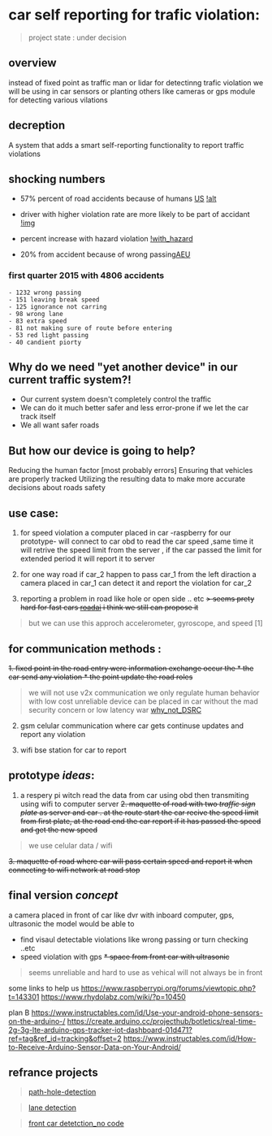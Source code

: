 # car self reporting for trafic violation:

> project state : under decision

## overview
instead of fixed point as traffic man or lidar for detectinng trafic violation we will be using in car sensors or planting others like cameras or gps module for detecting various vilations

## decreption
A system that adds a smart self-reporting functionality to report traffic violations

## shocking numbers
- 57% percent of road accidents because of humans [US](https://www.fhwa.dot.gov/publications/publicroads/95winter/p95wi14.cfm)
[!alt](https://www.fhwa.dot.gov/publications/publicroads/95winter/imgs/p95wi17.gif)

- driver with higher violation rate are more likely to be part of accidant
[!img](https://www.researchgate.net/profile/Mohamed_Ahmed43/publication/304996080/figure/fig6/AS:391179976888372@1470275982803/Accident-rate-per-driver-based-on-the-historical-total-violation-records-during-five-years_W640.jpg)
- percent increase with hazard violation
[!with_hazard](https://www.researchgate.net/profile/Mohamed_Ahmed43/publication/304996080/figure/fig9/AS:391307441786884@1470306372255/Estimated-percentage-of-driver-involved-in-accidents_W640.jpg)

- 20% from accident because of wrong passing[AEU](https://www.emaratalyoum.com/local-section/accidents/2015-05-02-1.780310)

### first quarter 2015 with 4806 accidents

	- 1232 wrong passing
	- 151 leaving break speed
	- 125 ignorance not carring
	- 98 wrong lane 
	- 83 extra speed
	- 81 not making sure of route before entering
	- 53 red light passing
	- 40 candient piorty


## Why do we need "yet another device" in our current traffic system?!
* Our current system doesn't completely control the traffic 
* We can do it much better safer and less error-prone if we let the car track itself
* We all want  safer roads

## But how our device is going to help?
Reducing the human factor [most probably errors]
Ensuring that vehicles are properly tracked
Utilizing the resulting data to make more accurate decisions about roads safety 


## use case:
1. for speed violation a computer placed in car -raspberry for our prototype- will connect to car obd to read the car speed  ,same time it will retrive the speed limit from the server , if the car passed the limit for extended period it will report it to server

2. for one way road if car_2 happen to pass car_1 from the left diraction a camera 
placed in car_1 can detect it and report the violation for car_2

3. reporting a problem in road like hole or open side .. etc
~~> seems prety hard for fast cars [roadai](https://www.vaisala.com/en/blog/2019-09/how-road-condition-analysis-computer-vision-changing-cities-and-transportation-departments) i think we still can propose it~~
> but we can use this approch accelerometer, gyroscope, and speed [1] 

## for communication methods :
~~1. fixed point in the road entry were information exchange occur the 
	* the car send any violation 
	* the point update the road roles~~
>we will not use v2x communication we only regulate human behavior with low cost unreliable device can be placed in car without the mad security concern or low latency war [why_not_DSRC](https://hackaday.com/2019/02/21/when-will-our-cars-finally-speak-the-same-language-dsrc-for-vehicles/) 


2. gsm celular communication where car gets continuse updates and report any violation

3. wifi bse station for car to report 

## prototype _ideas_:
1. a respery pi witch read the data from car using obd then transmiting using wifi to computer server
~~2. maquette of road with two _traffic sign plate_ as server and car . at the route start the car recive the speed limit from first plate,
at the road end the car report if it has passed the speed and get the new speed~~
> we use celular data / wifi

~~3. maquette of road where car will pass certain speed and report it when connecting to wifi network at road stop~~


## final version _concept_
a camera placed in front of car like dvr with inboard computer, gps, ultrasonic 
the model would be able to 
* find visaul detectable violations like wrong passing or turn checking ..etc
* speed violation with gps 
~~* space from front car with ultrasonic~~
> seems unreliable and hard to use as vehical will not always be in front

some links to help us 
https://www.raspberrypi.org/forums/viewtopic.php?t=143301
https://www.rhydolabz.com/wiki/?p=10450


plan B 
https://www.instructables.com/id/Use-your-android-phone-sensors-on-the-arduino-/
https://create.arduino.cc/projecthub/botletics/real-time-2g-3g-lte-arduino-gps-tracker-iot-dashboard-01d471?ref=tag&ref_id=tracking&offset=2
https://www.instructables.com/id/How-to-Receive-Arduino-Sensor-Data-on-Your-Android/



## refrance projects
>[path-hole-detection](https://medium.com/@percepsense/intelligent-pothole-detection-879ef635dd38?)

>[lane detection](https://github.com/wvangansbeke/LaneDetection_End2End)

>[front car detetction_no code](https://www.youtube.com/watch?v=pQuUW3Jp8ic)

